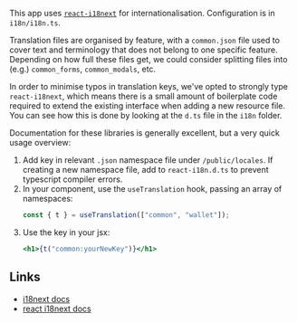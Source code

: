 This app uses [`react-i18next`](react.i18next.com) for internationalisation. Configuration is in `i18n/i18n.ts`.

Translation files are organised by feature, with a `common.json` file used to cover text and terminology that does not belong to one specific feature. Depending on how full these files get, we could consider splitting files into (e.g.) `common_forms`, `common_modals`, etc.

In order to minimise typos in translation keys, we've opted to strongly type `react-i18next`, which means there is a small amount of boilerplate code required to extend the existing interface when adding a new resource file. You can see how this is done by looking at the `d.ts` file in the `i18n` folder.

Documentation for these libraries is generally excellent, but a very quick usage overview:

1. Add key in relevant `.json` namespace file under `/public/locales`. If creating a new namespace file, add to `react-i18n.d.ts` to prevent typescript compiler errors.
2. In your component, use the `useTranslation` hook, passing an array of namespaces:
   ```typescript
   const { t } = useTranslation(["common", "wallet"]);
   ```
3. Use the key in your jsx:
   ```jsx
   <h1>{t("common:yourNewKey")}</h1>
   ```

## Links

- [i18next docs](https://www.i18next.com/)
- [react i18next docs](https://react.i18next.com/)
